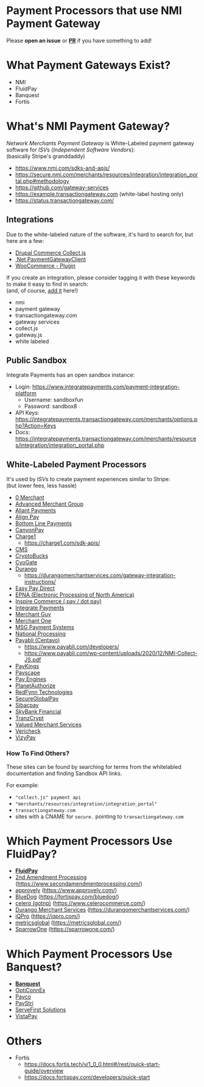 # Payment Processors that use NMI Payment Gateway

Please **open an issue** or [**PR**](https://github.com/nmi-sdks/sites-using-nmi-payment-gateway/edit/main/README.md) if you have something to add!

# What Payment Gateways Exist?

- NMI
- FluidPay
- Banquest
- Fortis

# What's NMI Payment Gateway?

_Network Merchants Payment Gateway_ is White-Labeled payment gateway software for *ISV*s (*Independent Software Vendor*s): \
(basically Stripe's granddaddy)

- https://www.nmi.com/sdks-and-apis/
- https://secure.nmi.com/merchants/resources/integration/integration_portal.php#methodology
- https://github.com/gateway-services
- https://example.transactiongateway.com (white-label hosting only)
- https://status.transactiongateway.com/

## Integrations

Due to the white-labeled nature of the software, it's hard to search for, but here are a few:

- [Drupal Commerce Collect.js](https://www.drupal.org/project/commerce_collect_js)
- [.Net PaymentGatewayClient](https://www.nuget.org/packages/PaymentGatewayClient)
- [WooCommerce - Plugin](https://codecanyon.net/item/network-merchants-payment-gateway-for-woocommerce/1635904)

If you create an integration, please consider tagging it with these keywords to make it easy to find in search: \
(and, of course, [add it](https://github.com/nmi-sdks/sites-using-nmi-payment-gateway/issues) here!)

- nmi
- payment gateway
- transactiongateway.com
- gateway services
- collect.js
- gateway.js
- white labeled

## Public Sandbox

Integrate Payments has an open sandbox instance:
- Login: https://www.integratepayments.com/payment-integration-platform
  - Username: sandboxfun
  - Password: sandbox8
- API Keys: https://integratepayments.transactiongateway.com/merchants/options.php?Action=Keys
- Docs: https://integratepayments.transactiongateway.com/merchants/resources/integration/integration_portal.php

## White-Labeled Payment Processors

It's used by *ISV*s  to create payment experiences similar to Stripe: \
(but lower fees, less hassle)

- [0 Merchant](https://0merchant.transactiongateway.com/merchants/resources/integration/integration_portal.php#methodology)
- [Advanced Merchant Group](https://secure.advancedmerchantgroupgateway.com/merchants/resources/integration/integration_portal.php#methodology)
- [Aliant Payments](https://secure.apsmerchantgateway.com/merchants/resources/integration/integration_portal.php#methodology)
- [Align Pay](https://gateway.alignpay.com/merchants/resources/integration/integration_portal.php#methodology)
- [Bottom Line Payments](https://secure.bottomlinegateway.com/merchants/resources/integration/integration_portal.php#methodology)
- [CanyonPay](https://canyonpay.transactiongateway.com/merchants/resources/integration/integration_portal.php#methodology)
- [Charge1](https://secure.charge1.com/merchants/resources/integration/integration_portal.php#methodology)
  - https://charge1.com/sdk-apis/
- [CMS](https://cms.transactiongateway.com/merchants/resources/integration/integration_portal.php#methodology)
- [CryptoBucks](https://cryptobucksapp.com/api-documentation/)
- [CyoGate](https://secure.cyogate.net/merchants/resources/integration/integration_portal.php#methodology)
- [Durango](https://secure.durango-direct.com/merchants/resources/integration/integration_portal.php#methodology)
  - https://durangomerchantservices.com/gateway-integration-instructions/
- [Easy Pay Direct](https://secure.easypaydirectgateway.com/gw/merchants/resources/integration/integration_portal.php#methodology)
- [EPNA (Electronic Processing of North America)](https://epna.transactiongateway.com/merchants/resources/integration/integration_portal.php#methodology)
- [Inspire Commerce (.pay / dot pay)](https://secure.inspiregateway.net/merchants/resources/integration/integration_portal.php#methodology)
- [Integrate Payments](https://integratepayments.transactiongateway.com/merchants/resources/integration/integration_portal.php#methodology)
- [Merchant Guy](https://secure.merchantguygateway.com/merchants/resources/integration/integration_portal.php#methodology)
- [Merchant One](https://secure.merchantonegateway.com/merchants/resources/integration/integration_portal.php#methodology)
- [MSG Payment Systems](https://msgpay.transactiongateway.com/merchants/resources/integration/integration_portal.php#methodology)
- [National Processing](https://secure.nationalprocessinggateway.com/merchants/resources/integration/integration_portal.php#methodology)
- [Payabli (Centavo)](https://centavo.transactiongateway.com/merchants/resources/integration/integration_portal.php#methodology)
  - https://www.payabli.com/developers/
  - https://www.payabli.com/wp-content/uploads/2020/12/NMI-Collect-JS.pdf
- [PayKings](https://paykings.transactiongateway.com/merchants/resources/integration/integration_portal.php#methodology)
- [Payscape](https://secure.payscapegateway.com/merchants/resources/integration/integration_portal.php#methodology)
- [Pay Engines](https://payengines.transactiongateway.com/merchants/resources/integration/integration_portal.php#methodology)
- [PlanetAuthorize](https://secure.planetauthorizegateway.com/merchants/resources/integration/integration_portal.php#methodology)
- [RedFynn Technologies](https://secure.redfynngateway.com/merchants/resources/integration/integration_portal.php#methodology)
- [SecureGlobalPay](https://secureglobalpay.transactiongateway.com/merchants/resources/integration/integration_portal.php#methodology)
- [Sibacpay](https://www.sibacpay.com/integration#methodology)
- [SkyBank Financial](https://secure.skybankgateway.com/merchants/resources/integration/integration_portal.php#methodology)
- [TranzCrypt](https://secure.tranzcrypt.com/merchants/resources/integration/integration_portal.php#methodology)
- [Valued Merchant Services](https://secure.valuedmerchantgateway.com/merchants/resources/integration/integration_portal.php#methodology)
- [Vericheck](https://vericheck.transactiongateway.com/merchants/resources/integration/integration_portal.php#methodology)
- [VizyPay](https://vizypay.transactiongateway.com/merchants/resources/integration/integration_portal.php#methodology)

### How To Find Others?

These sites can be found by searching for terms from the whitelabled documentation and finding Sandbox API links.

For example:
- `"collect.js" payment api`
- `"merchants/resources/integration/integration_portal"`
- `transactiongateway.com`
- sites with a CNAME for `secure.` pointing to `transactiongateway.com`

# Which Payment Processors Use FluidPay?

- [**FluidPay**](https://sandbox.fluidpay.com/docs/api/)
- [2nd Amendment Processing](https://sandbox.2apgateway.com/docs/api/) (<https://www.secondamendmentprocessing.com/>)
- [approvely](https://sandbox.approvely.net/docs/api/) (<https://www.approvely.com/>)
- [BlueDog](https://sandbox.bluedogpayments.com/docs/api/) (<https://fortispay.com/bluedog/>)
- [celero (gotnp)](https://sandbox.gotnpgateway.com/docs/api/) (<https://www.celerocommerce.com/>)
- [Durango Merchant Services](https://sandbox.durangomsgateway.com/docs/api/) (<https://durangomerchantservices.com/>)
- [iQPro](https://sandbox.basysiqpro.com/docs/api/) (<https://iqpro.com/>)
- [metricsglobal](https://sandbox.mgipayments.com/docs/api/) (<https://metricsglobal.com/>)
- [SparrowOne](https://sandbox.gosparrowone.com/docs/api/) (<https://sparrowone.com/>)

# Which Payment Processors Use Banquest?

- [**Banquest**](https://docs.banquestgateway.com/api/v2)
- [OptiConnEx](https://docs.opticonnex.com/api/v2)
- [Payco](https://docs.paycosecure.com/api/v2)
- [PayStri](https://docs.paystrigateway.com/api/v2)
- [ServeFirst Solutions](https://docs.mysfsgateway.com/api/v2)
- [VistaPay](https://docs.vistapaygateway.com/api/v2)

# Others

- Fortis
  - https://docs.fortis.tech/v/1_0_0.html#/rest/quick-start-guide/overview
  - https://docs.fortispay.com/developers/quick-start

